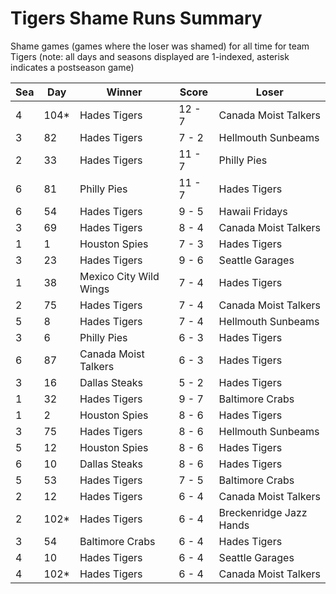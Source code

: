 # Tigers Shame Runs Summary



Shame games (games where the loser was shamed) for all time for team Tigers (note: all days and seasons displayed are 1-indexed, asterisk indicates a postseason game)


| Sea | Day | Winner | Score | Loser | 
| ------ |------ |------ |------ |------ |
| 4 | 104* | Hades Tigers | 12 - 7 | Canada Moist Talkers | 
| 3 | 82 | Hades Tigers | 7 - 2 | Hellmouth Sunbeams | 
| 2 | 33 | Hades Tigers | 11 - 7 | Philly Pies | 
| 6 | 81 | Philly Pies | 11 - 7 | Hades Tigers | 
| 6 | 54 | Hades Tigers | 9 - 5 | Hawaii Fridays | 
| 3 | 69 | Hades Tigers | 8 - 4 | Canada Moist Talkers | 
| 1 | 1 | Houston Spies | 7 - 3 | Hades Tigers | 
| 3 | 23 | Hades Tigers | 9 - 6 | Seattle Garages | 
| 1 | 38 | Mexico City Wild Wings | 7 - 4 | Hades Tigers | 
| 2 | 75 | Hades Tigers | 7 - 4 | Canada Moist Talkers | 
| 5 | 8 | Hades Tigers | 7 - 4 | Hellmouth Sunbeams | 
| 3 | 6 | Philly Pies | 6 - 3 | Hades Tigers | 
| 6 | 87 | Canada Moist Talkers | 6 - 3 | Hades Tigers | 
| 3 | 16 | Dallas Steaks | 5 - 2 | Hades Tigers | 
| 1 | 32 | Hades Tigers | 9 - 7 | Baltimore Crabs | 
| 1 | 2 | Houston Spies | 8 - 6 | Hades Tigers | 
| 3 | 75 | Hades Tigers | 8 - 6 | Hellmouth Sunbeams | 
| 5 | 12 | Houston Spies | 8 - 6 | Hades Tigers | 
| 6 | 10 | Dallas Steaks | 8 - 6 | Hades Tigers | 
| 5 | 53 | Hades Tigers | 7 - 5 | Baltimore Crabs | 
| 2 | 12 | Hades Tigers | 6 - 4 | Canada Moist Talkers | 
| 2 | 102* | Hades Tigers | 6 - 4 | Breckenridge Jazz Hands | 
| 3 | 54 | Baltimore Crabs | 6 - 4 | Hades Tigers | 
| 4 | 10 | Hades Tigers | 6 - 4 | Seattle Garages | 
| 4 | 102* | Hades Tigers | 6 - 4 | Canada Moist Talkers | 


